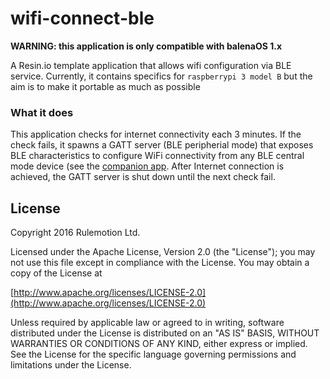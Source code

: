 # wifi-connect-ble

**WARNING: this application is only compatible with balenaOS 1.x**

A Resin.io template application that allows wifi configuration via BLE service.
Currently, it contains specifics for `raspberrypi 3 model B` but the aim is to make it portable as much as possible

### What it does
This application checks for internet connectivity each 3 minutes. If the check fails, it spawns a GATT server (BLE peripherial mode) that exposes BLE characteristics to configure WiFi connectivity from any BLE central mode device (see the [companion app](https://github.com/resin-io-playground/resin-configurator-client). After Internet connection is achieved, the GATT server is shut down until the next check fail.

## License

Copyright 2016 Rulemotion Ltd.

Licensed under the Apache License, Version 2.0 (the "License");
you may not use this file except in compliance with the License.
You may obtain a copy of the License at

[http://www.apache.org/licenses/LICENSE-2.0](http://www.apache.org/licenses/LICENSE-2.0)

Unless required by applicable law or agreed to in writing, software
distributed under the License is distributed on an "AS IS" BASIS,
WITHOUT WARRANTIES OR CONDITIONS OF ANY KIND, either express or implied.
See the License for the specific language governing permissions and
limitations under the License.
